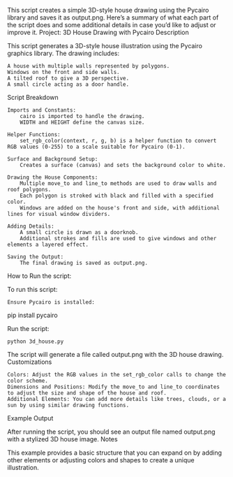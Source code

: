 This script creates a simple 3D-style house drawing using the Pycairo library and saves it as output.png. Here’s a summary of what each part of the script does and some additional details in case you’d like to adjust or improve it.
Project: 3D House Drawing with Pycairo
Description

This script generates a 3D-style house illustration using the Pycairo graphics library. The drawing includes:

    A house with multiple walls represented by polygons.
    Windows on the front and side walls.
    A tilted roof to give a 3D perspective.
    A small circle acting as a door handle.

Script Breakdown

    Imports and Constants:
        cairo is imported to handle the drawing.
        WIDTH and HEIGHT define the canvas size.

    Helper Functions:
        set_rgb_color(context, r, g, b) is a helper function to convert RGB values (0-255) to a scale suitable for Pycairo (0-1).

    Surface and Background Setup:
        Creates a surface (canvas) and sets the background color to white.

    Drawing the House Components:
        Multiple move_to and line_to methods are used to draw walls and roof polygons.
        Each polygon is stroked with black and filled with a specified color.
        Windows are added on the house's front and side, with additional lines for visual window dividers.

    Adding Details:
        A small circle is drawn as a doorknob.
        Additional strokes and fills are used to give windows and other elements a layered effect.

    Saving the Output:
        The final drawing is saved as output.png.

How to Run the script:

To run this script:

    Ensure Pycairo is installed:

pip install pycairo

Run the script:

    python 3d_house.py

The script will generate a file called output.png with the 3D house drawing.
Customizations

    Colors: Adjust the RGB values in the set_rgb_color calls to change the color scheme.
    Dimensions and Positions: Modify the move_to and line_to coordinates to adjust the size and shape of the house and roof.
    Additional Elements: You can add more details like trees, clouds, or a sun by using similar drawing functions.

Example Output

After running the script, you should see an output file named output.png with a stylized 3D house image.
Notes

This example provides a basic structure that you can expand on by adding other elements or adjusting colors and shapes to create a unique illustration.
